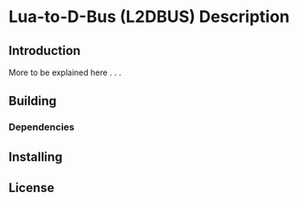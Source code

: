 # Lua-to-D-Bus (L2DBUS) Description

## Introduction

More to be explained here . . .

## Building

### Dependencies

## Installing

## License